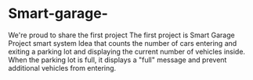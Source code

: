 # Smart-garage-
We're proud to share the first project     The first project is Smart Garage    Project smart system ldea that counts the  number of cars entering and exiting a parking lot and displaying the current number of vehicles inside. When the parking lot is full, it displays a "full" message and prevent additional vehicles from entering. 
